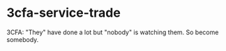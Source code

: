 3cfa-service-trade
==================

3CFA: "They" have done a lot but "nobody" is watching them. So become somebody.
